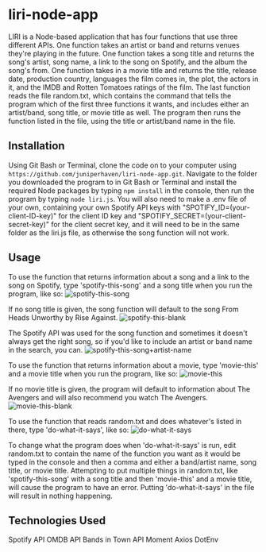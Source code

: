 # liri-node-app
LIRI is a Node-based application that has four functions that use three different APIs. One function takes an artist or band and returns venues they're playing in the future. One function takes a song title and returns the song's artist, song name, a link to the song on Spotify, and the album the song's from. One function takes in a movie title and returns the title, release date, production country, languages the film comes in, the plot, the actors in it, and the IMDB and Rotten Tomatoes ratings of the film. The last function reads the file random.txt, which contains the command that tells the program which of the first three functions it wants, and includes either an artist/band, song title, or movie title as well. The program then runs the function listed in the file, using the title or artist/band name in the file.

## Installation
Using Git Bash or Terminal, clone the code on to your computer using ```https://github.com/juniperhaven/liri-node-app.git```. Navigate to the folder you downloaded the program to in Git Bash or Terminal and install the required Node packages by typing ```npm install``` in the console, then run the program by typing ```node liri.js```. You will also need to make a .env file of your own, containing your own Spotify API keys with "SPOTIFY_ID=(your-client-ID-key)" for the client ID key and "SPOTIFY_SECRET=(your-client-secret-key)" for the client secret key, and it will need to be in the same folder as the liri.js file, as otherwise the song function will not work.

## Usage
To use the function that returns information about a song and a link to the song on Spotify, type 'spotify-this-song' and a song title when you run the program, like so:
![spotify-this-song](https://imgur.com/LnNKRuj.png)

If no song title is given, the song function will default to the song From Heads Unworthy by Rise Against.
![spotify-this-blank](https://imgur.com/FgVZlvX.png)

The Spotify API was used for the song function and sometimes it doesn't always get the right song, so if you'd like to include an artist or band name in the search, you can.
![spotify-this-song+artist-name](https://imgur.com/ODQ2cho.png)

To use the function that returns information about a movie, type 'movie-this' and a movie title when you run the program, like so:
![movie-this](https://imgur.com/xp7MS4u.png)

If no movie title is given, the program will default to information about The Avengers and will also recommend you watch The Avengers.
![movie-this-blank](https://imgur.com/rpfr7ln.png)

To use the function that reads random.txt and does whatever's listed in there, type 'do-what-it-says', like so:
![do-what-it-says](https://imgur.com/2fNvFMt.png)

To change what the program does when 'do-what-it-says' is run, edit random.txt to contain the name of the function you want as it would be typed in the console and then a comma and either a band/artist name, song title, or movie title.
Attempting to put multiple things in random.txt, like 'spotify-this-song' with a song title and then 'movie-this' and a movie title, will cause the program to have an error. Putting 'do-what-it-says' in the file will result in nothing happening.

## Technologies Used
Spotify API
OMDB API
Bands in Town API
Moment
Axios
DotEnv
